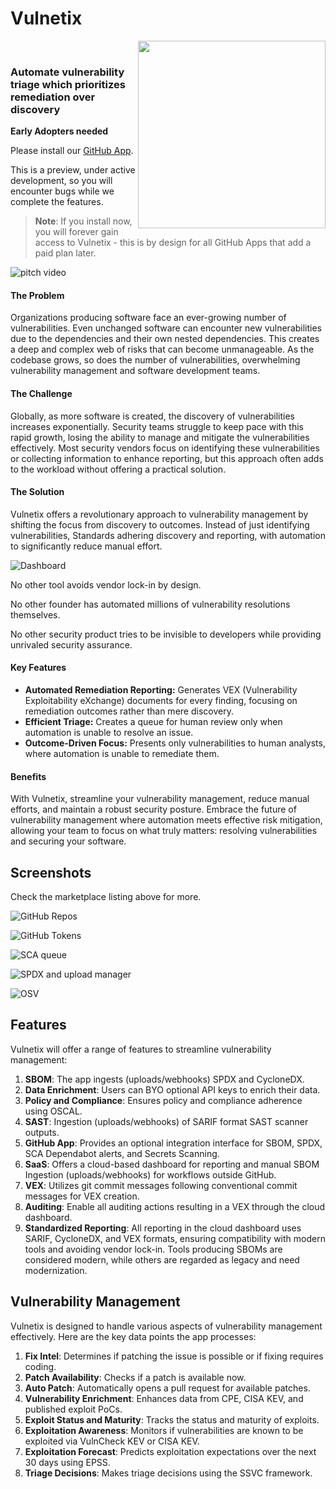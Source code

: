 # Vulnetix

<img align="right" height="300" src="./.repo/Pix-512.png">

<br>

### Automate vulnerability triage which prioritizes remediation over discovery

**Early Adopters needed**

Please install our [GitHub App](https://github.com/marketplace/vulnetix).

This is a preview, under active development, so you will encounter bugs while we complete the features.

> **Note**: If you install now, you will forever gain access to Vulnetix - this is by design for all GitHub Apps that add a paid plan later.

![pitch video](.repo/pitch.gif)

#### The Problem

Organizations producing software face an ever-growing number of vulnerabilities. Even unchanged software can encounter new vulnerabilities due to the dependencies and their own nested dependencies. This creates a deep and complex web of risks that can become unmanageable. As the codebase grows, so does the number of vulnerabilities, overwhelming vulnerability management and software development teams.

#### The Challenge

Globally, as more software is created, the discovery of vulnerabilities increases exponentially. Security teams struggle to keep pace with this rapid growth, losing the ability to manage and mitigate the vulnerabilities effectively. Most security vendors focus on identifying these vulnerabilities or collecting information to enhance reporting, but this approach often adds to the workload without offering a practical solution.

#### The Solution

Vulnetix offers a revolutionary approach to vulnerability management by shifting the focus from discovery to outcomes. Instead of just identifying vulnerabilities, Standards adhering discovery and reporting, with automation to significantly reduce manual effort.

![Dashboard](.repo/dashboard.png)

No other tool avoids vendor lock-in by design.

No other founder has automated millions of vulnerability resolutions themselves.

No other security product tries to be invisible to developers while providing unrivaled security assurance.

#### Key Features

- **Automated Remediation Reporting:** Generates VEX (Vulnerability Exploitability eXchange) documents for every finding, focusing on remediation outcomes rather than mere discovery.
- **Efficient Triage:** Creates a queue for human review only when automation is unable to resolve an issue.
- **Outcome-Driven Focus:** Presents only vulnerabilities to human analysts, where automation is unable to remediate them.

#### Benefits

With Vulnetix, streamline your vulnerability management, reduce manual efforts, and maintain a robust security posture. Embrace the future of vulnerability management where automation meets effective risk mitigation, allowing your team to focus on what truly matters: resolving vulnerabilities and securing your software.

## Screenshots

Check the marketplace listing above for more.

![GitHub Repos](.repo/ghrepos.png)

![GitHub Tokens](.repo/ghtokens.png)

![SCA queue](.repo/sca.png)

![SPDX and upload manager](.repo/spdx-upload.png)

![OSV](.repo/osv.png)

## Features

Vulnetix will offer a range of features to streamline vulnerability management:

1. **SBOM**: The app ingests (uploads/webhooks) SPDX and CycloneDX.
2. **Data Enrichment**: Users can BYO optional API keys to enrich their data.
3. **Policy and Compliance**: Ensures policy and compliance adherence using OSCAL.
4. **SAST**: Ingestion (uploads/webhooks) of SARIF format SAST scanner outputs.
5. **GitHub App**: Provides an optional integration interface for SBOM, SPDX, SCA Dependabot alerts, and Secrets Scanning.
6. **SaaS**: Offers a cloud-based dashboard for reporting and manual SBOM Ingestion (uploads/webhooks) for workflows outside GitHub.
7. **VEX**: Utilizes git commit messages following conventional commit messages for VEX creation.
8. **Auditing**: Enable all auditing actions resulting in a VEX through the cloud dashboard.
9. **Standardized Reporting**: All reporting in the cloud dashboard uses SARIF, CycloneDX, and VEX formats, ensuring compatibility with modern tools and avoiding vendor lock-in. Tools producing SBOMs are considered modern, while others are regarded as legacy and need modernization.

## Vulnerability Management

Vulnetix is designed to handle various aspects of vulnerability management effectively. Here are the key data points the app processes:

1. **Fix Intel**: Determines if patching the issue is possible or if fixing requires coding.
2. **Patch Availability**: Checks if a patch is available now.
3. **Auto Patch**: Automatically opens a pull request for available patches.
4. **Vulnerability Enrichment**: Enhances data from CPE, CISA KEV, and published exploit PoCs.
5. **Exploit Status and Maturity**: Tracks the status and maturity of exploits.
6. **Exploitation Awareness**: Monitors if vulnerabilities are known to be exploited via VulnCheck KEV or CISA KEV.
7. **Exploitation Forecast**: Predicts exploitation expectations over the next 30 days using EPSS.
8. **Triage Decisions**: Makes triage decisions using the SSVC framework.
